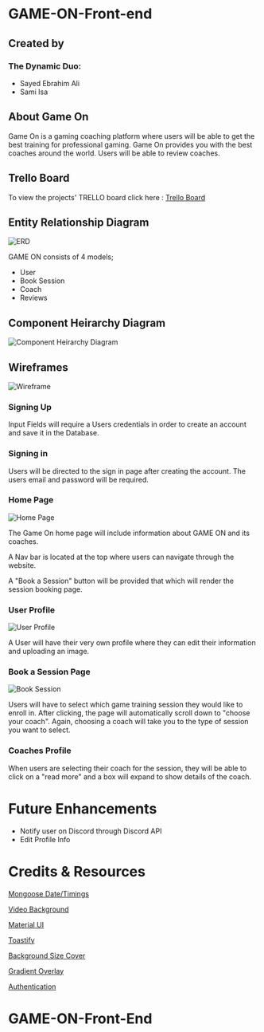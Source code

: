 # GAME-ON-Front-end

## Created by
### The Dynamic Duo:
* Sayed Ebrahim Ali
* Sami Isa

## About Game On

Game On is a gaming coaching platform where users will be able to get the best training for professional gaming. Game On provides you with the best coaches around the world. Users will be able to review coaches.

## Trello Board
To view the projects' TRELLO board click here :
[Trello Board](https://trello.com/b/gCeC7v6R/game-on)

## Entity Relationship Diagram

![ERD](https://i.imgur.com/vjFpkqg.png)

GAME ON consists of 4 models; 

* User
* Book Session
* Coach
* Reviews

## Component Heirarchy Diagram

![Component Heirarchy Diagram](https://i.imgur.com/dCdNfkw.png)
## Wireframes

![Wireframe](https://i.imgur.com/ELhcQ3s.png)

### Signing Up
Input Fields will require a Users credentials in order to create an account and save it in the Database.

### Signing in

Users will be directed to the sign in page after creating the account. The users email and password will be required.

### Home Page


![Home Page](https://i.imgur.com/6qEpXkt.png)


The Game On home page will include information about GAME ON and its coaches.

A Nav bar is located at the top where users can navigate through the website. 

A "Book a Session" button will be provided that which will render the session booking page.

### User Profile
![User Profile](https://i.imgur.com/PAau8B4.png)

A User will have their very own profile where they can edit their information and uploading an image.

### Book a Session Page
![Book Session](https://i.imgur.com/OC1JlXb.png)


Users will have to select which game training session they would like to enroll in. After clicking, the page will automatically scroll down to "choose your coach". Again, choosing a coach will take you to the type of session you want to select.

### Coaches Profile

When users are selecting their coach for the session, they will be able to click on a "read more" and a box will expand to show details of the coach.



# Future Enhancements
* Notify user on Discord through Discord API
* Edit Profile Info
# Credits & Resources

[Mongoose Date/Timings](https://developer.mozilla.org/en-US/docs/Web/JavaScript/Reference/Global_Objects/Date)

[Video Background](https://www.delftstack.com/howto/react/react-video-background/)

[Material UI](https://mui.com/)

[Toastify](https://www.npmjs.com/package/react-toastify)

[Background Size Cover](https://stackoverflow.com/questions/10797632/simulate-background-sizecover-on-video-or-img)

[Gradient Overlay](https://webdevetc.com/blog/how-to-add-a-gradient-overlay-to-a-background-image-using-just-css-and-html/)

[Authentication](https://git.generalassemb.ly/SEI-06-Bahrain/SEI-Info/tree/main/Lessons/Week08/Day02/u3_lesson_react_auth)
# GAME-ON-Front-End
